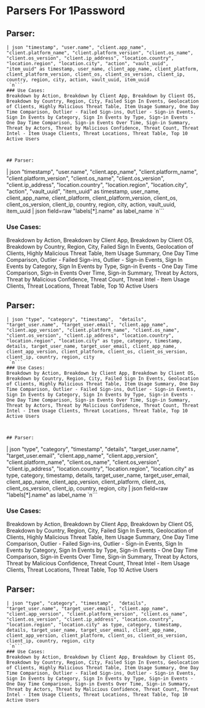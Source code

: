 # Parsers For 1Password

## Parser:
```
| json "timestamp", "user.name", "client.app_name", "client.platform_name", "client.platform_version", "client.os_name", "client.os_version", "client.ip_address", "location.country", "location.region", "location.city", "action", "vault_uuid", "item_uuid" as timestamp, user_name, client_app_name, client_platform, client_platform_version, client_os, client_os_version, client_ip, country, region, city, action, vault_uuid, item_uuid
 `n```
### Use Cases:
Breakdown by Action, Breakdown by Client App, Breakdown by Client OS, Breakdown by Country, Region, City, Failed Sign In Events, Geolocation of Clients, Highly Malicious Threat Table, Item Usage Summary, One Day Time Comparison, Outlier - Failed Sign-ins, Outlier - Sign-in Events, Sign In Events by Category, Sign In Events by Type, Sign-in Events - One Day Time Comparison, Sign-in Events Over Time, Sign-in Summary, Threat by Actors, Threat by Malicious Confidence, Threat Count, Threat Intel - Item Usage Clients, Threat Locations, Threat Table, Top 10 Active Users



## Parser:
```
| json "timestamp", "user.name", "client.app_name", "client.platform_name", "client.platform_version", "client.os_name", "client.os_version", "client.ip_address", "location.country", "location.region", "location.city", "action", "vault_uuid", "item_uuid" as timestamp, user_name, client_app_name, client_platform, client_platform_version, client_os, client_os_version, client_ip, country, region, city, action, vault_uuid, item_uuid
| json field=raw "labels[*].name" as label_name
 `n```
### Use Cases:
Breakdown by Action, Breakdown by Client App, Breakdown by Client OS, Breakdown by Country, Region, City, Failed Sign In Events, Geolocation of Clients, Highly Malicious Threat Table, Item Usage Summary, One Day Time Comparison, Outlier - Failed Sign-ins, Outlier - Sign-in Events, Sign In Events by Category, Sign In Events by Type, Sign-in Events - One Day Time Comparison, Sign-in Events Over Time, Sign-in Summary, Threat by Actors, Threat by Malicious Confidence, Threat Count, Threat Intel - Item Usage Clients, Threat Locations, Threat Table, Top 10 Active Users



## Parser:
```
| json "type", "category", "timestamp",  "details", "target_user.name", "target_user.email", "client.app_name", "client.app_version", "client.platform_name", "client.os_name", "client.os_version", "client.ip_address", "location.country", "location.region", "location.city" as type, category, timestamp, details, target_user_name, target_user_email, client_app_name, client_app_version, client_platform, client_os, client_os_version, client_ip, country, region, city
 `n```
### Use Cases:
Breakdown by Action, Breakdown by Client App, Breakdown by Client OS, Breakdown by Country, Region, City, Failed Sign In Events, Geolocation of Clients, Highly Malicious Threat Table, Item Usage Summary, One Day Time Comparison, Outlier - Failed Sign-ins, Outlier - Sign-in Events, Sign In Events by Category, Sign In Events by Type, Sign-in Events - One Day Time Comparison, Sign-in Events Over Time, Sign-in Summary, Threat by Actors, Threat by Malicious Confidence, Threat Count, Threat Intel - Item Usage Clients, Threat Locations, Threat Table, Top 10 Active Users



## Parser:
```
| json "type", "category", "timestamp",  "details", "target_user.name", "target_user.email", "client.app_name", "client.app_version", "client.platform_name", "client.os_name", "client.os_version", "client.ip_address", "location.country", "location.region", "location.city" as type, category, timestamp, details, target_user_name, target_user_email, client_app_name, client_app_version, client_platform, client_os, client_os_version, client_ip, country, region, city
| json field=raw "labels[*].name" as label_name
 `n```
### Use Cases:
Breakdown by Action, Breakdown by Client App, Breakdown by Client OS, Breakdown by Country, Region, City, Failed Sign In Events, Geolocation of Clients, Highly Malicious Threat Table, Item Usage Summary, One Day Time Comparison, Outlier - Failed Sign-ins, Outlier - Sign-in Events, Sign In Events by Category, Sign In Events by Type, Sign-in Events - One Day Time Comparison, Sign-in Events Over Time, Sign-in Summary, Threat by Actors, Threat by Malicious Confidence, Threat Count, Threat Intel - Item Usage Clients, Threat Locations, Threat Table, Top 10 Active Users



## Parser:
```
| json "type", "category", "timestamp",  "details", "target_user.name", "target_user.email", "client.app_name", "client.app_version", "client.platform_version", "client.os_name", "client.os_version", "client.ip_address", "location.country", "location.region", "location.city" as type, category, timestamp, details, target_user_name, target_user_email, client_app_name, client_app_version, client_platform, client_os, client_os_version, client_ip, country, region, city
 `n```
### Use Cases:
Breakdown by Action, Breakdown by Client App, Breakdown by Client OS, Breakdown by Country, Region, City, Failed Sign In Events, Geolocation of Clients, Highly Malicious Threat Table, Item Usage Summary, One Day Time Comparison, Outlier - Failed Sign-ins, Outlier - Sign-in Events, Sign In Events by Category, Sign In Events by Type, Sign-in Events - One Day Time Comparison, Sign-in Events Over Time, Sign-in Summary, Threat by Actors, Threat by Malicious Confidence, Threat Count, Threat Intel - Item Usage Clients, Threat Locations, Threat Table, Top 10 Active Users


